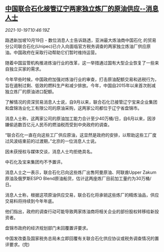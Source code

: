 <!--1634641263000-->
[中国联合石化接管辽宁两家独立炼厂的原油供应--消息人士](https://cn.reuters.com/article/china-unipec-liaoning-refineries-1019-idCNKBS2H912T)
------

<div><i>2021-10-19T10:46:19Z</i></div><p>路透新加坡10月19日 - 数位消息人士告诉路透，亚洲最大炼油商中国石化 的贸易分公司联合石化(Unipec)已介入向面临官方税务调查的两家独立炼油厂供应原油。中国政府在采取行动帮助它们暂时维持运营。</p><p>随着中国监管机构推进炼油行业的改革，这一举措通过国有大型企业恢复了一些来自独立买家的需求。</p><p>今年早些时候，中国政府加强对炼油行业的审查，打击原油配额交易和逃税行为，旨在遏制过剩、低效的燃料生产和减少排放。今年，中国自2015年以来首次削减独立炼厂的原油进口配额。</p><p>了解情况的资深贸易消息人士说，自9月以来，联合石化已接管辽宁宝来企业集团和盘锦浩业化工有限公司的原油采购，这两家公司都位于辽宁省盘锦市。</p><p>消息人士称，这两家公司的原油加工能力合计至少40万桶/日，自6月以来，因涉嫌偷逃数百亿元人民币的燃油税而受到中央政府的调查。</p><p>“联合石化一直在向这些工厂供应原油，这显然是政府的安排，以帮助这些工厂度过风波结束前的过渡期，”北京的一位消息人士说。</p><p>因未获授权与媒体交谈，消息人士均拒绝具名。</p><p>中石化及宝来集团均不予置评。</p><p>消息人士之一表示，联合石化已向这些炼厂出售阿曼原油、阿联酋Upper Zakum原油及俄罗斯ESPO Blend原油船货，估计这两座炼厂目前加工量约为30万桶/日。</p><p>消息人士称，根据这项原油供应交易，联合石化将承销这些炼厂的精炼油品，供应交易料将持续到今年年底。</p><p>他们指出，政府的调查行动可能导致两家炼油商将相关企业的部份股权转移给新投资者。</p><p>盘锦市政府的经济规划部门未回覆置评要求。</p><p>中国发改委及国家税务总局未立即回覆有关联合石化供应协议或税务调查情况的置评要求。(完)</p>
